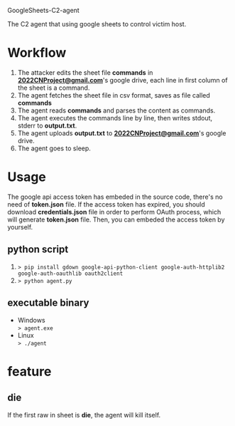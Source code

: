 GoogleSheets-C2-agent

The C2 agent that using google sheets to control victim host.

# Workflow
1. The attacker edits the sheet file **commands** in **2022CNProject@gmail.com**'s google drive, each line in first column of the sheet is a command.
2. The agent fetches the sheet file in csv format, saves as file called **commands**
3. The agent reads **commands** and parses the content as commands.
4. The agent executes the commands line by line, then writes stdout, stderr to **output.txt**.
5. The agent uploads **output.txt** to **2022CNProject@gmail.com**'s google drive.
6. The agent goes to sleep.

# Usage
The google api access token has embeded in the source code, there's no need of **token.json** file. If the access token has expired, you should download **credentials.json** file in order to perform OAuth process, which will generate **token.json** file. Then, you can embeded the access token by yourself.

## python script
1. `> pip install gdown google-api-python-client google-auth-httplib2 google-auth-oauthlib oauth2client`
2. `> python agent.py`

## executable binary
- Windows<br>
`> agent.exe`
- Linux<br>
`> ./agent`

# feature
## die
If the first raw in sheet is **die**, the agent will kill itself.
